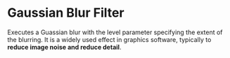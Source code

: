 # Gaussian Blur Filter

Executes a Guassian blur with the level parameter specifying the extent 
of the blurring. It is a widely used effect in graphics software, typically 
to **reduce image noise and reduce detail**.
